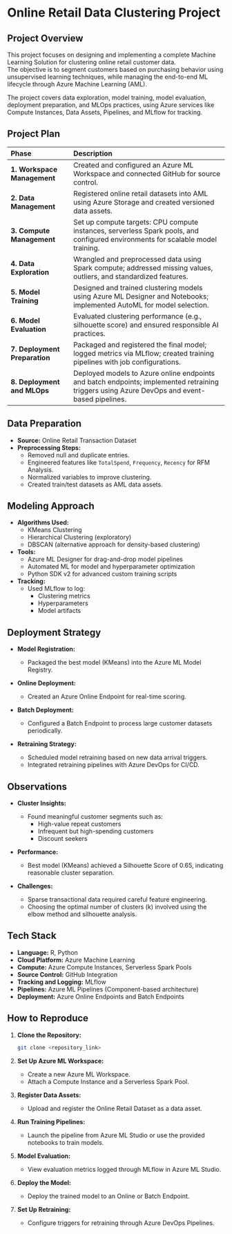 # Online Retail Data Clustering Project

## Project Overview

This project focuses on designing and implementing a complete Machine Learning Solution for clustering online retail customer data.  
The objective is to segment customers based on purchasing behavior using unsupervised learning techniques, while managing the end-to-end ML lifecycle through Azure Machine Learning (AML).

The project covers data exploration, model training, model evaluation, deployment preparation, and MLOps practices, using Azure services like Compute Instances, Data Assets, Pipelines, and MLflow for tracking.

## Project Plan

| Phase | Description |
|:---|:---|
| **1. Workspace Management** | Created and configured an Azure ML Workspace and connected GitHub for source control. |
| **2. Data Management** | Registered online retail datasets into AML using Azure Storage and created versioned data assets. |
| **3. Compute Management** | Set up compute targets: CPU compute instances, serverless Spark pools, and configured environments for scalable model training. |
| **4. Data Exploration** | Wrangled and preprocessed data using Spark compute; addressed missing values, outliers, and standardized features. |
| **5. Model Training** | Designed and trained clustering models using Azure ML Designer and Notebooks; implemented AutoML for model selection. |
| **6. Model Evaluation** | Evaluated clustering performance (e.g., silhouette score) and ensured responsible AI practices. |
| **7. Deployment Preparation** | Packaged and registered the final model; logged metrics via MLflow; created training pipelines with job configurations. |
| **8. Deployment and MLOps** | Deployed models to Azure online endpoints and batch endpoints; implemented retraining triggers using Azure DevOps and event-based pipelines. |

## Data Preparation

- **Source:** Online Retail Transaction Dataset
- **Preprocessing Steps:**
  - Removed null and duplicate entries.
  - Engineered features like `TotalSpend`, `Frequency`, `Recency` for RFM Analysis.
  - Normalized variables to improve clustering.
  - Created train/test datasets as AML data assets.

## Modeling Approach

- **Algorithms Used:**
  - KMeans Clustering
  - Hierarchical Clustering (exploratory)
  - DBSCAN (alternative approach for density-based clustering)
- **Tools:**
  - Azure ML Designer for drag-and-drop model pipelines
  - Automated ML for model and hyperparameter optimization
  - Python SDK v2 for advanced custom training scripts
- **Tracking:**
  - Used MLflow to log:
    - Clustering metrics
    - Hyperparameters
    - Model artifacts

## Deployment Strategy

- **Model Registration:**
  - Packaged the best model (KMeans) into the Azure ML Model Registry.
  
- **Online Deployment:**
  - Created an Azure Online Endpoint for real-time scoring.

- **Batch Deployment:**
  - Configured a Batch Endpoint to process large customer datasets periodically.

- **Retraining Strategy:**
  - Scheduled model retraining based on new data arrival triggers.
  - Integrated retraining pipelines with Azure DevOps for CI/CD.

## Observations

- **Cluster Insights:**
  - Found meaningful customer segments such as:
    - High-value repeat customers
    - Infrequent but high-spending customers
    - Discount seekers
  
- **Performance:**
  - Best model (KMeans) achieved a Silhouette Score of 0.65, indicating reasonable cluster separation.

- **Challenges:**
  - Sparse transactional data required careful feature engineering.
  - Choosing the optimal number of clusters (k) involved using the elbow method and silhouette analysis.

## Tech Stack

- **Language:** R, Python
- **Cloud Platform:** Azure Machine Learning
- **Compute:** Azure Compute Instances, Serverless Spark Pools
- **Source Control:** GitHub Integration
- **Tracking and Logging:** MLflow
- **Pipelines:** Azure ML Pipelines (Component-based architecture)
- **Deployment:** Azure Online Endpoints and Batch Endpoints

## How to Reproduce

1. **Clone the Repository:**
   ```bash
   git clone <repository_link>
   ```

2. **Set Up Azure ML Workspace:**
   - Create a new Azure ML Workspace.
   - Attach a Compute Instance and a Serverless Spark Pool.

3. **Register Data Assets:**
   - Upload and register the Online Retail Dataset as a data asset.

4. **Run Training Pipelines:**
   - Launch the pipeline from Azure ML Studio or use the provided notebooks to train models.

5. **Model Evaluation:**
   - View evaluation metrics logged through MLflow in Azure ML Studio.

6. **Deploy the Model:**
   - Deploy the trained model to an Online or Batch Endpoint.

7. **Set Up Retraining:**
   - Configure triggers for retraining through Azure DevOps Pipelines.
